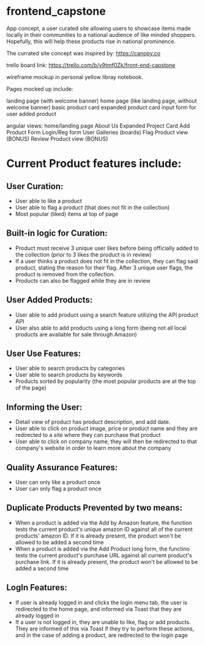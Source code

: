 # frontend_capstone
App concept, a user curated site allowing users to showcase items made locally in their communities to a national audience of like minded shoppers.  Hopefully, this will help these products rise in national prominence.


The currated site concept was inspired by: https://canopy.co

trello board link:
https://trello.com/b/y9tmf0Zk/front-end-capstone

wireframe mockup in personal yellow libray notebook.

Pages mocked up include:

landing page (with welcome banner)
home page (like landing page, without welcome banner)
basic product card
expanded product card
input form for user added product

angular views:
home/landing page
About Us
Expanded Project Card
Add Product Form
Login/Reg form
User Galleries (boards)
Flag Product view (BONUS)
Review Product view (BONUS)


# Current Product features include:

## User Curation:
* User able to like a product
* User able to flag a product (that does not fit in the collection)
* Most popular (liked) items at top of page

## Built-in logic for Curation:
* Product must receive 3 unique user likes before being officially added to the collection (prior to 3 likes the product is in review)
* If a user thinks a product does not fit in the collection, they can flag said product, stating the reason for their flag.  After 3 unique user flags, the product is removed from the collection.
* Products can also be flagged while they are in review


## User Added Products:
* User able to add product using a search feature utilizing the API product API
* User also able to add products using a long form (being not all local products are available for sale through Amazon)

## User Use Features:
* User able to search products by categories
* User able to search products by keywords
* Products sorted by popularity (the most popular products are at the top of the page)

## Informing the User:
* Detail view of product has product description, and add date.
* User able to click on product image, price or product name and they are redirected to a site where they can purchase that product
* User able to click on company name, they will then be redirected to that company's website in order to learn more about the company

## Quality Assurance Features:
* User can only like a product once
* User can only flag a product once

## Duplicate Products Prevented by two means:
* When a product is added via the Add by Amazon feature, the function tests the current product's unique amazon ID against all of the current products' amazon ID.   If it is already present, the product won't be allowed to be added a second time
* When a product is added via the Add Product long form, the functino tests the current product's purchase URL against all current product's purchase link.  If it is already present, the product won't be allowed to be added a second time

## LogIn Features:
* If user is already logged in and clicks the login menu tab, the user is redirected to the home page, and informed via Toast that they are already logged in
* If a user is not logged in, they are unable to like, flag or add products.  They are informed of this via Toast if they try to perform these actions, and in the case of adding a product, are redirected to the login page
